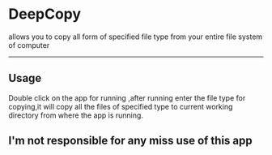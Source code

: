 # DeepCopy 
 allows you to copy all form of specified file type from your entire file system of computer
<hr/>

## Usage

 Double click on the app for running ,after running enter the file type for copying,it will copy all the files of specified type to current working directory from where the app is running.


## I'm not responsible for any miss use of this app
